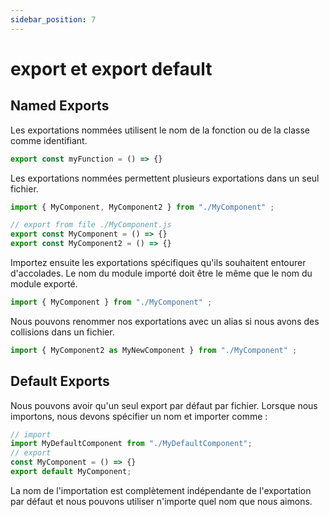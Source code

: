 ```yaml
---
sidebar_position: 7
---
```


# export et export default


## Named Exports 

Les exportations nommées utilisent le nom de la fonction ou de la classe comme identifiant.

```javascript
export const myFunction = () => {}
```
Les exportations nommées permettent plusieurs exportations dans un seul fichier.

```javascript
import { MyComponent, MyComponent2 } from "./MyComponent" ;

// export from file ./MyComponent.js
export const MyComponent = () => {} 
export const MyComponent2 = () => {}
```
Importez ensuite les exportations spécifiques qu'ils souhaitent entourer d'accolades.
Le nom du module importé doit être le même que le nom du module exporté.

```javascript
import { MyComponent } from "./MyComponent" ;
```

Nous pouvons renommer nos exportations avec un alias si nous avons des collisions dans un fichier.
```javascript
import { MyComponent2 as MyNewComponent } from "./MyComponent" ;

```

## Default Exports

Nous pouvons avoir qu'un seul export par défaut par fichier. Lorsque nous importons, nous devons spécifier un nom et importer comme :

```javascript
// import
import MyDefaultComponent from "./MyDefaultComponent";
// export
const MyComponent = () => {}
export default MyComponent;

```

La nom de l'importation est complètement indépendante de l'exportation par défaut et nous pouvons utiliser n'importe quel nom que nous aimons.

